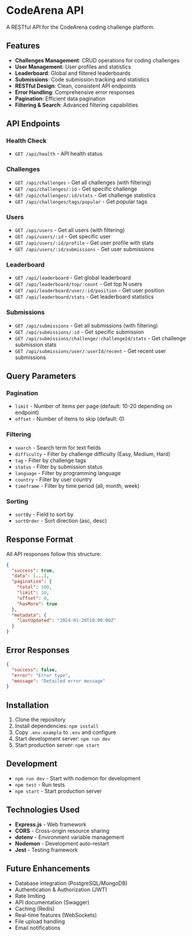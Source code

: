# CodeArena API

A RESTful API for the CodeArena coding challenge platform.

## Features

- **Challenges Management**: CRUD operations for coding challenges
- **User Management**: User profiles and statistics
- **Leaderboard**: Global and filtered leaderboards
- **Submissions**: Code submission tracking and statistics
- **RESTful Design**: Clean, consistent API endpoints
- **Error Handling**: Comprehensive error responses
- **Pagination**: Efficient data pagination
- **Filtering & Search**: Advanced filtering capabilities

## API Endpoints

### Health Check
- `GET /api/health` - API health status

### Challenges
- `GET /api/challenges` - Get all challenges (with filtering)
- `GET /api/challenges/:id` - Get specific challenge
- `GET /api/challenges/:id/stats` - Get challenge statistics
- `GET /api/challenges/tags/popular` - Get popular tags

### Users
- `GET /api/users` - Get all users (with filtering)
- `GET /api/users/:id` - Get specific user
- `GET /api/users/:id/profile` - Get user profile with stats
- `GET /api/users/:id/submissions` - Get user submissions

### Leaderboard
- `GET /api/leaderboard` - Get global leaderboard
- `GET /api/leaderboard/top/:count` - Get top N users
- `GET /api/leaderboard/user/:id/position` - Get user position
- `GET /api/leaderboard/stats` - Get leaderboard statistics

### Submissions
- `GET /api/submissions` - Get all submissions (with filtering)
- `GET /api/submissions/:id` - Get specific submission
- `GET /api/submissions/challenge/:challengeId/stats` - Get challenge submission stats
- `GET /api/submissions/user/:userId/recent` - Get recent user submissions

## Query Parameters

### Pagination
- `limit` - Number of items per page (default: 10-20 depending on endpoint)
- `offset` - Number of items to skip (default: 0)

### Filtering
- `search` - Search term for text fields
- `difficulty` - Filter by challenge difficulty (Easy, Medium, Hard)
- `tag` - Filter by challenge tags
- `status` - Filter by submission status
- `language` - Filter by programming language
- `country` - Filter by user country
- `timeframe` - Filter by time period (all, month, week)

### Sorting
- `sortBy` - Field to sort by
- `sortOrder` - Sort direction (asc, desc)

## Response Format

All API responses follow this structure:

```json
{
  "success": true,
  "data": [...],
  "pagination": {
    "total": 100,
    "limit": 10,
    "offset": 0,
    "hasMore": true
  },
  "metadata": {
    "lastUpdated": "2024-01-20T10:00:00Z"
  }
}
```

## Error Responses

```json
{
  "success": false,
  "error": "Error type",
  "message": "Detailed error message"
}
```

## Installation

1. Clone the repository
2. Install dependencies: `npm install`
3. Copy `.env.example` to `.env` and configure
4. Start development server: `npm run dev`
5. Start production server: `npm start`

## Development

- `npm run dev` - Start with nodemon for development
- `npm test` - Run tests
- `npm start` - Start production server

## Technologies Used

- **Express.js** - Web framework
- **CORS** - Cross-origin resource sharing
- **dotenv** - Environment variable management
- **Nodemon** - Development auto-restart
- **Jest** - Testing framework

## Future Enhancements

- Database integration (PostgreSQL/MongoDB)
- Authentication & Authorization (JWT)
- Rate limiting
- API documentation (Swagger)
- Caching (Redis)
- Real-time features (WebSockets)
- File upload handling
- Email notifications